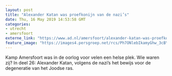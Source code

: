 ```yaml
---
layout: post
title: "Alexander Katan was proefkonijn van de nazi’s"
date: Thu, 16 May 2019 14:53:58 GMT
categories: 
- utrecht 
- amersfoort 
externe_link: "https://www.ad.nl/amersfoort/alexander-katan-was-proefkonijn-van-de-nazi-s~aa71264c/"
feature_image: "https://images4.persgroep.net/rcs/Ph7ONlebIkamyGhw_3cBYdDFNIA/diocontent/148344662/_fitwidth/400/?appId=21791a8992982cd8da851550a453bd7f&quality=0.7"
---
```


Kamp Amersfoort was in de oorlog voor velen een helse plek. Wie waren zij? In deel 26: Alexander Katan, volgens de nazi’s het bewijs voor de degeneratie van het Joodse ras.
